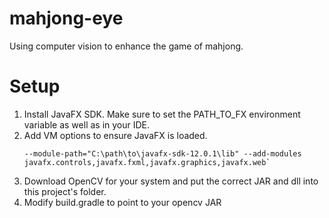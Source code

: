 # mahjong-eye
Using computer vision to enhance the game of mahjong.

# Setup
1. Install JavaFX SDK. Make sure to set the PATH_TO_FX environment variable as well
as in your IDE.
2. Add VM options to ensure JavaFX is loaded.
   ```
   --module-path="C:\path\to\javafx-sdk-12.0.1\lib" --add-modules javafx.controls,javafx.fxml,javafx.graphics,javafx.web`
   ```
3. Download OpenCV for your system and put the correct JAR and dll into this project's folder.
4. Modify build.gradle to point to your opencv JAR
